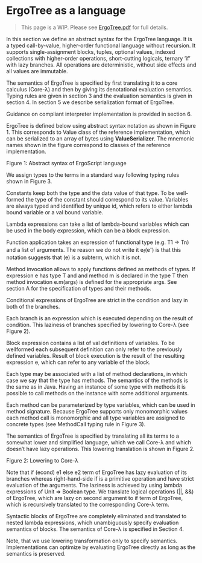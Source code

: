 # ErgoTree as a language

> This page is a WIP. Please see [ErgoTree.pdf](https://storage.googleapis.com/ergo-cms-media/docs/ErgoTree.pdf) for full details.


In this section we define an abstract syntax for the ErgoTree language. It is a typed call-by-value, higher-order functional language without recursion. It supports single-assignment blocks, tuples, optional values, indexed collections with higher-order operations, short-cutting logicals, ternary ’if’ with lazy branches. All operations are deterministic, without side effects and all values are
immutable.

The semantics of ErgoTree is specified by first translating it to a core calculus (Core-λ) and then by giving its denotational evaluation semantics. Typing rules are given in section 3 and the evaluation semantics is given in section 4. In section 5 we describe serialization format of ErgoTree.

Guidance on compliant interpreter implementation is provided in section 6.

ErgoTree is defined below using abstract syntax notation as shown in Figure 1. This corresponds to Value class of the reference implementation, which can be serialized to an array of bytes using **ValueSerializer**. The mnemonic names shown in the figure correspond to classes of the reference implementation.

Figure 1: Abstract syntax of ErgoScript language

We assign types to the terms in a standard way following typing rules shown in Figure 3.

Constants keep both the type and the data value of that type. To be well-formed the type of the constant should correspond to its value.
Variables are always typed and identified by unique id, which refers to either lambda bound variable or a val bound variable.

Lambda expressions can take a list of lambda-bound variables which can be used in the body expression, which can be a block expression.

Function application takes an expression of functional type (e.g. T1 → Tn) and a list of arguments. The reason we do not write it e<sub>f</sub>(e<sup>-</sup>) is that this notation suggests that (e) is a subterm, which it is not.

Method invocation allows to apply functions defined as methods of types. If expression e has type T and and method m is declared in the type T then method invocation e.m(args) is defined for the appropriate args. See section A for the specification of types and their methods.

Conditional expressions of ErgoTree are strict in the condition and lazy in both of the branches.

Each branch is an expression which is executed depending on the result of condition. This laziness of branches specified by lowering to Core-λ (see Figure 2).

Block expression contains a list of val definitions of variables. To be wellformed each subsequent definition can only refer to the previously defined variables. Result of block execution is the result of the resulting expression e, which can refer to any variable of the block.

Each type may be associated with a list of method declarations, in which case we say that the type has methods. The semantics of the methods is the same as in Java. Having an instance of some type with methods it is possible to call methods on the instance with some additional arguments. 

Each method can be parameterized by type variables, which can be used in method signature. Because ErgoTree supports only monomorphic values each method call is monomorphic and all type variables are assigned to concrete types (see MethodCall typing rule in Figure 3).

The semantics of ErgoTree is specified by translating all its terms to a somewhat lower and simplified language, which we call Core-λ and which doesn’t have lazy operations. This lowering translation is shown in Figure 2.

Figure 2: Lowering to Core-λ

Note that if (econd) e1 else e2 term of ErgoTree has lazy evaluation of its branches whereas right-hand-side if is a primitive operation and have strict evaluation of the arguments. The laziness is achieved by using lambda expressions of Unit ⇒ Boolean type.
We translate logical operations (||, &&) of ErgoTree, which are lazy on second argument to if term of ErgoTree, which is recursively translated to the corresponding Core-λ term.

Syntactic blocks of ErgoTree are completely eliminated and translated to nested lambda expressions, which unambiguously specify evaluation semantics of blocks. The semantics of Core-λ is specified in Section 4.

Note, that we use lowering transformation only to specify semantics. Implementations can optimize by evaluating ErgoTree directly as long as the semantics is preserved.